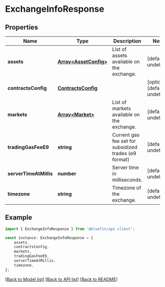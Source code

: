 # ExchangeInfoResponse


## Properties

Name | Type | Description | Notes
------------ | ------------- | ------------- | -------------
**assets** | [**Array&lt;AssetConfig&gt;**](AssetConfig.md) | List of assets available on the exchange. | [default to undefined]
**contractsConfig** | [**ContractsConfig**](ContractsConfig.md) |  | [optional] [default to undefined]
**markets** | [**Array&lt;Market&gt;**](Market.md) | List of markets available on the exchange. | [default to undefined]
**tradingGasFeeE9** | **string** | Current gas fee set for subsidized trades (e9 format) | [default to undefined]
**serverTimeAtMillis** | **number** | Server time in milliseconds. | [default to undefined]
**timezone** | **string** | Timezone of the exchange. | [default to undefined]

## Example

```typescript
import { ExchangeInfoResponse } from '@bluefin/api-client';

const instance: ExchangeInfoResponse = {
    assets,
    contractsConfig,
    markets,
    tradingGasFeeE9,
    serverTimeAtMillis,
    timezone,
};
```

[[Back to Model list]](../README.md#documentation-for-models) [[Back to API list]](../README.md#documentation-for-api-endpoints) [[Back to README]](../README.md)
